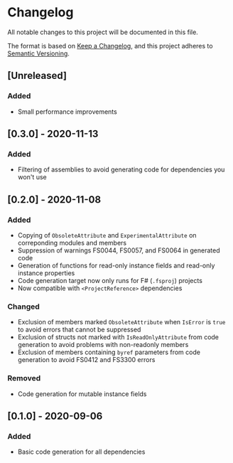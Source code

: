 # Changelog
All notable changes to this project will be documented in this file.

The format is based on [Keep a Changelog](https://keepachangelog.com/en/1.0.0/),
and this project adheres to [Semantic Versioning](https://semver.org/spec/v2.0.0.html).

## [Unreleased]
### Added
- Small performance improvements

## [0.3.0] - 2020-11-13
### Added
- Filtering of assemblies to avoid generating code for dependencies you won't use

## [0.2.0] - 2020-11-08
### Added
- Copying of `ObsoleteAttribute` and `ExperimentalAttribute` on correponding modules and members
- Suppression of warnings FS0044, FS0057, and FS0064 in generated code
- Generation of functions for read-only instance fields and read-only instance properties
- Code generation target now only runs for F# (`.fsproj`) projects
- Now compatible with `<ProjectReference>` dependencies
### Changed
- Exclusion of members marked `ObsoleteAttribute` when `IsError` is `true` to avoid errors that cannot be suppressed
- Exclusion of structs not marked with `IsReadOnlyAttribute` from code generation to avoid problems with non-readonly members
- Exclusion of members containing `byref` parameters from code generation to avoid FS0412 and FS3300 errors
### Removed
- Code generation for mutable instance fields

## [0.1.0] - 2020-09-06
### Added
- Basic code generation for all dependencies
